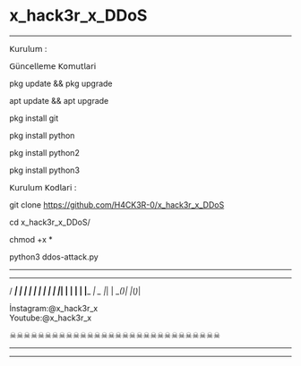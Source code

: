 # x_hack3r_x_DDoS


_______________________________________________________

𝖪𝗎𝗋𝗎𝗅𝗎𝗆 :


𝖦ü𝗇𝖼𝖾𝗅𝗅𝖾𝗆𝖾 𝖪𝗈𝗆𝗎𝗍𝗅𝖺𝗋𝗂


pkg update && pkg upgrade

apt update && apt upgrade

pkg install git

pkg install python

pkg install python2

pkg install python3




𝖪𝗎𝗋𝗎𝗅𝗎𝗆 𝖪𝗈𝖽𝗅𝖺𝗋𝗂 :

git clone https://github.com/H4CK3R-0/x_hack3r_x_DDoS

cd x_hack3r_x_DDoS/

chmod +x *

python3 ddos-attack.py

_______________________________________________________

____   _   _ _____
 / ___| | | | |_   _|
| |     | |_| | | |
| |___ _|  _  |_| |
 \____(_)_| |_(_)_|

İnstagram:@x_hack3r_x   
Youtube:@x_hack3r_x

☠︎︎☠︎︎☠︎︎☠︎︎☠︎︎☠︎︎☠︎︎☠︎︎☠︎︎☠︎︎☠︎︎☠︎︎☠︎︎☠︎︎☠︎︎☠︎︎☠︎︎☠︎︎☠︎︎☠︎︎☠︎︎☠︎︎☠︎︎☠︎︎☠︎︎☠︎︎☠︎︎☠︎︎☠︎︎☠︎︎
___________________________________________________________

____________________________________________________________
